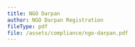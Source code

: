 ```yaml
---
title: NGO Darpan
author: NGO Darpan Registration
fileType: pdf
file: /assets/compliance/ngo-darpan.pdf
---
```

